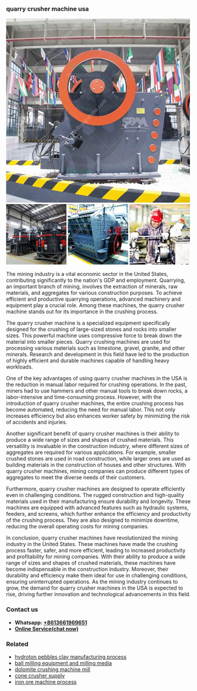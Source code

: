 <h3>quarry crusher machine usa</h3><img src='1708322852.jpg' alt=''><p>The mining industry is a vital economic sector in the United States, contributing significantly to the nation's GDP and employment. Quarrying, an important branch of mining, involves the extraction of minerals, raw materials, and aggregates for various construction purposes. To achieve efficient and productive quarrying operations, advanced machinery and equipment play a crucial role. Among these machines, the quarry crusher machine stands out for its importance in the crushing process.</p><p>The quarry crusher machine is a specialized equipment specifically designed for the crushing of large-sized stones and rocks into smaller sizes. This powerful machine uses compressive force to break down the material into smaller pieces. Quarry crushing machines are used for processing various materials such as limestone, gravel, granite, and other minerals. Research and development in this field have led to the production of highly efficient and durable machines capable of handling heavy workloads.</p><p>One of the key advantages of using quarry crusher machines in the USA is the reduction in manual labor required for crushing operations. In the past, miners had to use hammers and other manual tools to break down rocks, a labor-intensive and time-consuming process. However, with the introduction of quarry crusher machines, the entire crushing process has become automated, reducing the need for manual labor. This not only increases efficiency but also enhances worker safety by minimizing the risk of accidents and injuries.</p><p>Another significant benefit of quarry crusher machines is their ability to produce a wide range of sizes and shapes of crushed materials. This versatility is invaluable in the construction industry, where different sizes of aggregates are required for various applications. For example, smaller crushed stones are used in road construction, while larger ones are used as building materials in the construction of houses and other structures. With quarry crusher machines, mining companies can produce different types of aggregates to meet the diverse needs of their customers.</p><p>Furthermore, quarry crusher machines are designed to operate efficiently even in challenging conditions. The rugged construction and high-quality materials used in their manufacturing ensure durability and longevity. These machines are equipped with advanced features such as hydraulic systems, feeders, and screens, which further enhance the efficiency and productivity of the crushing process. They are also designed to minimize downtime, reducing the overall operating costs for mining companies.</p><p>In conclusion, quarry crusher machines have revolutionized the mining industry in the United States. These machines have made the crushing process faster, safer, and more efficient, leading to increased productivity and profitability for mining companies. With their ability to produce a wide range of sizes and shapes of crushed materials, these machines have become indispensable in the construction industry. Moreover, their durability and efficiency make them ideal for use in challenging conditions, ensuring uninterrupted operations. As the mining industry continues to grow, the demand for quarry crusher machines in the USA is expected to rise, driving further innovation and technological advancements in this field.</p><h3>Contact us</h3><ul><li><strong>Whatsapp:&nbsp;<a href="https://wa.me/8613661969651">+8613661969651</a></strong></li><li><a href="https://swt.shibang-china.com/?git&amp;zhl&amp;quarry crusher machine usa"><strong>Online Service(chat now)</strong></a></li></ul><h3>Related</h3><ul><li><a href='hydroton pebbles clay manufacturing process.md'>hydroton pebbles clay manufacturing process</a></li><li><a href='ball milling equipment and milling media.md'>ball milling equipment and milling media</a></li><li><a href='dolomite crushing machine mill.md'>dolomite crushing machine mill</a></li><li><a href='cone crusher supply.md'>cone crusher supply</a></li><li><a href='iron ore machine process.md'>iron ore machine process</a></li></ul>